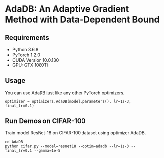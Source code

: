 # AdaDB: An Adaptive Gradient Method with Data-Dependent Bound

## Requirements 
* Python 3.6.8
* PyTorch 1.2.0 
* CUDA Version 10.0.130 
* GPU: GTX 1080Ti

## Usage
You can use AdaDB just like any other PyTorch optimizers.
```
optimizer = optimizers.AdaDB(model.parameters(), lr=1e-3, final_lr=0.1)
```


## Run Demos on CIFAR-100 

Train model ResNet-18 on CIFAR-100 dataset using optimizer AdaDB. 
```
cd AdaDB
python cifar.py --model=resnet18 --optim=adadb --lr=1e-3 --final_lr=0.1 --gamma=1e-5
```



